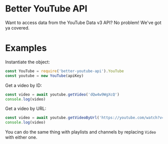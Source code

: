 # Better YouTube API
Want to access data from the YouTube Data v3 API? No problem! We've got ya covered.

# Examples
Instantiate the object:

```js
const YouTube = require('better-youtube-api').YouTube
const youtube = new YouTube(apiKey)
```

Get a video by ID:

```js
const video = await youtube.getVideo('dQw4w9WgXcQ')
console.log(video)
```

Get a video by URL:

```js
const video = await youtube.getVideoByUrl('https://youtube.com/watch?v=dQw4w9WgXcQ')
console.log(video)
```

You can do the same thing with playlists and channels by replacing `Video` with either one.
